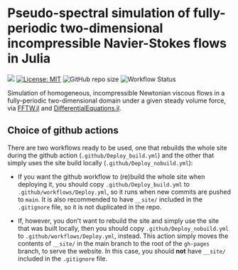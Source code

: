 # Pseudo-spectral simulation of fully-periodic two-dimensional incompressible Navier-Stokes flows in Julia

[docs-dev-img]: https://img.shields.io/badge/docs-dev-green.svg
[docs-dev-url]: https://rmsrosa.github.io/2dnsepervortjl/


[![][docs-dev-img]][docs-dev-url] [![License: MIT](https://img.shields.io/badge/License-MIT-orange.svg)](LICENSE) ![GitHub repo size](https://img.shields.io/github/repo-size/rmsrosa/2dnsepervortjl) ![Workflow Status](https://github.com/rmsrosa/2dnsepervortjl/actions/workflows/Deploy.yml/badge.svg)

Simulation of homogeneous, incompressible Newtonian viscous flows in a fully-periodic two-dimensional domain under a given steady volume force, via [FFTW.jl](https://github.com/JuliaMath/FFTW.jl) and [DifferentialEquations.jl](https://github.com/SciML/DifferentialEquations.jl).

## Choice of github actions

There are two workflows ready to be used, one that rebuilds the whole site during the github action (`.github/Deploy_build.yml`) and the other that simply uses the site build locally (`.github/Deploy_nobuild.yml`):

* If you want the github workflow to (re)build the whole site when deploying it, you should copy `.github/Deploy_build.yml` to `.github/workflows/Deploy.yml`, so it runs when new commits are pushed to `main`. It is also recommended to have `__site/` included in the `.gitignore` file, so it is not duplicated in the repo.

* If, however, you don't want to rebuild the site and simply use the site that was built locally, then you should copy `.github/Deploy_nobuild.yml` to `.github/workflows/Deploy.yml`, instead. This action simply moves the contents of `__site/` in the main branch to the root of the `gh-pages` branch, to serve the website. In this case, you should **not** have `__site/` included in the `.gitignore` file.
